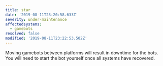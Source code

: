 ```yaml
---
title: star
date: '2019-08-11T23:20:58.633Z'
severity: under-maintenance
affectedsystems:
  - gamebots
resolved: false
modified: '2019-08-11T23:22:53.502Z'
---
```

Moving gamebots between platforms will result in downtime for the bots. You will need to start the bot yourself once all systems have recovered.

<!--- language code: en -->
